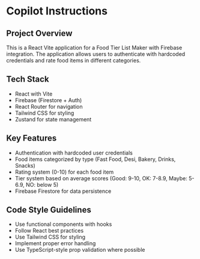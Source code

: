 # Copilot Instructions

<!-- Use this file to provide workspace-specific custom instructions to Copilot. For more details, visit https://code.visualstudio.com/docs/copilot/copilot-customization#_use-a-githubcopilotinstructionsmd-file -->

## Project Overview

This is a React Vite application for a Food Tier List Maker with Firebase integration. The application allows users to authenticate with hardcoded credentials and rate food items in different categories.

## Tech Stack

- React with Vite
- Firebase (Firestore + Auth)
- React Router for navigation
- Tailwind CSS for styling
- Zustand for state management

## Key Features

- Authentication with hardcoded user credentials
- Food items categorized by type (Fast Food, Desi, Bakery, Drinks, Snacks)
- Rating system (0-10) for each food item
- Tier system based on average scores (Good: 9-10, OK: 7-8.9, Maybe: 5-6.9, NO: below 5)
- Firebase Firestore for data persistence

## Code Style Guidelines

- Use functional components with hooks
- Follow React best practices
- Use Tailwind CSS for styling
- Implement proper error handling
- Use TypeScript-style prop validation where possible
